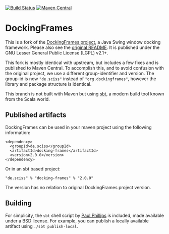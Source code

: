 [![Build Status](https://travis-ci.org/Sciss/DockingFrames.svg?branch=master)](https://travis-ci.org/Sciss/DockingFrames)
[![Maven Central](https://maven-badges.herokuapp.com/maven-central/de.sciss/docking-frames/badge.svg)](https://maven-badges.herokuapp.com/maven-central/de.sciss/docking-frames)

# DockingFrames

This is a fork of the [DockingFrames project](https://github.com/Benoker/DockingFrames), a Java Swing 
window docking framework. Please also see the [original README](readme.txt). It is published
under the GNU Lesser General Public License (LGPL) v2.1+.

This fork is mostly identical with upstream, but includes a few fixes and is published to Maven Central.
To accomplish this, and to avoid confusion with the original project, we use a different group-identifier and version.
The group-id is now `"de.sciss"` instead of `"org.dockingframes"`, however the library and package structure 
is identical.

This branch is not built with Maven but using [sbt](http://www.scala-sbt.org/), a modern build tool known from the 
Scala world.

## Published artifacts

DockingFrames can be used in your maven project using the following information:

    <dependency>
      <groupId>de.sciss</groupId>
      <artifactId>docking-frames</artifactId>
      <version>2.0.0</version>
    </dependency>

Or in an sbt based project:

    "de.sciss" % "docking-frames" % "2.0.0"

The version has no relation to original DockingFrames project version.

## Building

For simplicity, the `sbt` shell script by [Paul Phillips](https://github.com/paulp/sbt-extras) is included, 
made available under a BSD license. For example, you can publish a locally available artifact
using `./sbt publish-local`.
